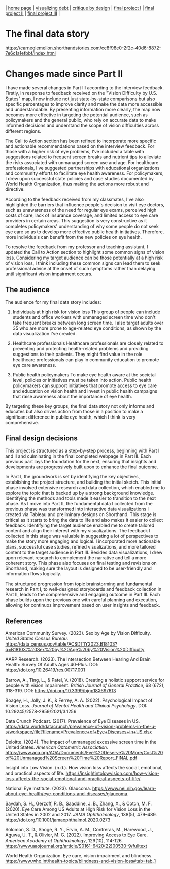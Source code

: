 | [home page](https://bingjie6.github.io/tswd-portfolio/) | [visualizing debt](visualizing-government-debt) | [critique by design](critique-by-design) | [final project I](final-project-part-one) | [final project II](final-project-part-two) | [final project III](final-project-part-three) |

# The final data story
https://carnegiemellon.shorthandstories.com/cc8f98e0-2f2c-40d6-8872-7e6c1a1efbbf/index.html

# Changes made since Part II
I have made several changes in Part III according to the interview feedback. Firstly, in response to feedback received on the "Vision Difficulty by U.S. States" map, I now include not just state-by-state comparisons but also specific percentages to improve clarity and make the data more accessible and understandable. By presenting information more clearly, the map now becomes more effective in targeting the potential audience, such as policymakers and the general public, who rely on accurate data to make informed decisions and understand the scope of vision difficulties across different regions.

The Call to Action section has been refined to incorporate more specific and actionable recommendations based on the interview feedback. For those with a higher risk of eye problems, I've included a table with suggestions related to frequent screen breaks and nutrient tips to alleviate the risks associated with unmanaged screen use and age. For healthcare professionals, I've suggested partnerships with educational organizations and community efforts to facilitate eye health awareness. For policymakers, I drew upon successful state policies and case studies documented by World Health Organization, thus making the actions more robust and directive.

According to the feedback received from my classmates, I've also highlighted the barriers that influence people's decision to visit eye doctors, such as unawareness of the need for regular eye exams, perceived high costs of care, lack of insurance coverage, and limited access to eye care providers in certain areas. This suggestion is very constructive as it completes policymakers' understanding of why some people do not seek eye care so as to develop more effective public health initiatives. Therefore, more individuals can benefit from the new policies on eye health.

To resolve the feedback from my professor and teaching assistant, I updated the Call to Action section to highlight some common signs of vision loss. Considering my target audience can be those potentially at a high risk of vision loss, I think including these common signs can lead them to seek professional advice at the onset of such symptoms rather than delaying until significant vision impairment occurs.

## The audience
The audience for my final data story includes:

1. Individuals at high risk for vision loss
This group of people can include students and office workers with unmanaged screen time who don't take frequent breaks between long screen time. I also target adults over 35 who are more prone to age-related eye conditions, as shown by the data visualization I've created.

2. Healthcare professionals
Healthcare professionals are closely related to preventing and protecting health-related problems and providing suggestions to their patients. They might find value in the role healthcare professionals can play in community education to promote eye care awareness.

3. Public health policymakers
To make eye health aware at the societal level, policies or initiatives must be taken into action. Public health policymakers can support initiatives that promote access to eye care and education on vision health and invest in public health campaigns that raise awareness about the importance of eye health.

By targeting these key groups, the final data story not only informs and educates but also drives action from those in a position to make a significant difference in public eye health, which I think is very comprehensive.

## Final design decisions
This project is structured as a step-by-step process, beginning with Part I and II and culminating in the final completed webpage in Part III. Each previous part lays the foundation for the next, ensuring that insights and developments are progressively built upon to enhance the final outcome.

In Part I, the groundwork is set by identifying the key objectives, establishing the project structure, and building the initial sketch. This initial phase involved extensive research and data collection, which enabled me to explore the topic that is backed up by a strong background knowledge. Identifying the methods and tools made it easier to transition to the next phase. As I move into Part II, the fundamental data I collected from the previous phase was transformed into interactive data visualizations I created via Tableau and preliminary designs on Shorthand. This stage is critical as it starts to bring the data to life and also makes it easier to collect feedback. Identifying the target audience enabled me to create tailored content and align their interest with my visualizations. The feedback I collected in this stage was valuable in suggesting a lot of perspectives to make the story more engaging and logical. I incorporated more actionable plans, successful case studies, refined visualizations, and more tailored content to the target audience in Part III. Besides data visualizations, I drew upon relevant research to complement the narrative and tell a more coherent story. This phase also focuses on final testing and revisions on Shorthand, making sure the layout is designed to be user-friendly and information flows logically.

The structured progression from topic brainstorming and fundamental research in Part I, to well-designed storyboards and feedback collection in Part II, leads to the comprehensive and engaging outcome in Part III. Each phase builds upon the previous one with careful planning and execution, allowing for continuos improvement based on user insights and feedback.

## References

American Community Survey. (2023). Sex by Age by Vision Difficulty. *United States Census Bureau*. https://data.census.gov/table/ACSDT1Y2023.B18103?q=B18103:%20Sex%20by%20Age%20by%20Vision%20Difficulty

AARP Research. (2023). The Intersection Between Hearing And Brain Health: Survey Of Adults Ages 40-Plus. DOI: https://doi.org/10.26419/res.00717.001

Barrow, A., Ting, L., & Patel, V. (2018). Creating a holistic support service for people with vision impairment. *British Journal of General Practice*, 68 (672), 318-319. DOI: https://doi.org/10.3399/bjgp18X697613

Boagey, H., Jolly, J. K., & Ferrey, A. A. (2022). Psychological Impact of Vision Loss. *Journal of Mental Health and Clinical Psychology*. DOI: 10.29245/2578-2959/2021/3.1256

Data Crunch Podcast. (2017). Prevalence of Eye Diseases in US. https://data.world/datacrunch/prevalence-of-vision-problems-in-the-u-s/workspace/file?filename=Prevalence+of+Eye+Diseases+in+US.xlsx

Deloitte. (2024). The impact of unmanaged excessive screen time in the United States. *American Optometric Association*. https://www.aoa.org/AOA/Documents/Eye%20Deserve%20More/Cost%20of%20Unmanaged%20Screen%20Time%20Report_FINAL.pdf

Insight into Low Vision. (n.d.). How vision loss affects the social, emotional, and practical aspects of life. https://insightintolowvision.com/how-vision-loss-affects-the-social-emotional-and-practical-aspects-of-life/

National Eye Institute. (2023). Glaucoma. https://www.nei.nih.gov/learn-about-eye-health/eye-conditions-and-diseases/glaucoma.

Saydah, S. H., Gerzoff, R. B., Saaddine, J. B., Zhang, X., & Cotch, M. F. (2020). Eye Care Among US Adults at High Risk for Vision Loss in the United States in 2002 and 2017. *JAMA Ophthalmology*, 138(5), 479–489. https://doi.org/10.1001/jamaophthalmol.2020.0273

Solomon, S. D., Shoge, R. Y., Ervin, A. M., Contreras, M., Harewood, J., Aguwa, U. T., & Olivier, M. G. (2022). Improving Access to Eye Care. *American Academy of Ophthalmology*, 129(10), 114-126. https://www.aaojournal.org/article/S0161-6420(22)00530-9/fulltext

World Health Organization. Eye care, vision impairment and blindness. https://www.who.int/health-topics/blindness-and-vision-loss#tab=tab_1
